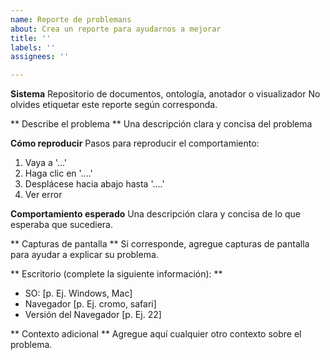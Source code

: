 ```yaml
---
name: Reporte de problemans
about: Crea un reporte para ayudarnos a mejorar
title: ''
labels: ''
assignees: ''

---
```


**Sistema**
Repositorio de documentos, ontología, anotador o visualizador
No olvides etiquetar este reporte según corresponda.

** Describe el problema **
Una descripción clara y concisa del problema

**Cómo reproducir**
Pasos para reproducir el comportamiento:
1. Vaya a '...'
2. Haga clic en '....'
3. Desplácese hacia abajo hasta '....'
4. Ver error

**Comportamiento esperado**
Una descripción clara y concisa de lo que esperaba que sucediera.

** Capturas de pantalla **
Si corresponde, agregue capturas de pantalla para ayudar a explicar su problema.

** Escritorio (complete la siguiente información): **
 - SO: [p. Ej. Windows, Mac]
 - Navegador [p. Ej. cromo, safari]
 - Versión del Navegador [p. Ej. 22]

** Contexto adicional **
Agregue aquí cualquier otro contexto sobre el problema.
